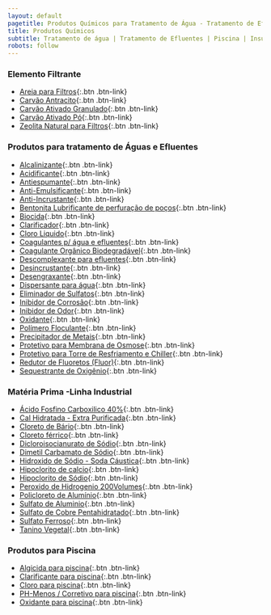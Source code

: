 ```yaml
---
layout: default
pagetitle: Produtos Químicos para Tratamento de Água - Tratamento de Efluente
title: Produtos Químicos
subtitle: Tratamento de água | Tratamento de Efluentes | Piscina | Insumos industriais
robots: follow
---
```

### Elemento Filtrante

- [Areia para Filtros](areia-para-filtros.html){:.btn .btn-link}
- [Carvão Antracito](carvao-antracito.html){:.btn .btn-link}
- [Carvão Ativado Granulado](carvao-ativado-vegetal-granulado.html){:.btn .btn-link}
- [Carvão Ativado Pó](carvao-ativado-po.html){:.btn .btn-link}
- [Zeolita Natural para Filtros](zeolita-para-filtro-de-agua.html){:.btn .btn-link}

### Produtos para tratamento de Águas e Efluentes

- [Alcalinizante](alcalinizante-corretor-ph.html){:.btn .btn-link}
- [Acidificante](acidificante.html){:.btn .btn-link}
- [Antiespumante](antiespumante.html){:.btn .btn-link}
- [Anti-Emulsificante](anti-emulsificante-efluentes.html){:.btn .btn-link}
- [Anti-Incrustante](anti-incrustante.html){:.btn .btn-link}
- [Bentonita Lubrificante de perfuração de poços](lubrificante-perfuracao-pocos.html){:.btn .btn-link}
- [Biocida](biocida.html){:.btn .btn-link}
- [Clarificador](clarificador-agua-efluentes.html){:.btn .btn-link}
- [Cloro Liquido](cloro-liquido.html){:.btn .btn-link}
- [Coagulantes p/ água e efluentes](coagulante-agua-efluentes.html){:.btn .btn-link}
- [Coagulante Orgânico Biodegradável](coagulante-organico-biodegradavel.html){:.btn .btn-link}
- [Descomplexante para efluentes](descomplexante.html){:.btn .btn-link}
- [Desincrustante](desincrustante.html){:.btn .btn-link}
- [Desengraxante](desengraxante.html){:.btn .btn-link}
- [Dispersante para água](dispersante-para-agua-torre-resfriamento.html){:.btn .btn-link}
- [Eliminador de Sulfatos](eliminador-de-sulfatos.html){:.btn .btn-link}
- [Inibidor de Corrosão](inibidor-de-corrosao.html){:.btn .btn-link}
- [Inibidor de Odor](inibidor-de-odor.html){:.btn .btn-link}
- [Oxidante](oxidante-efluentes.html){:.btn .btn-link}
- [Polímero Floculante](polieletrolito-polimero-floculante.html){:.btn .btn-link}
- [Precipitador de Metais](precipitador-de-metais.html){:.btn .btn-link}
- [Protetivo para Membrana de Osmose](protetivo-membrana-osmose.html){:.btn .btn-link}
- [Protetivo para Torre de Resfriamento e Chiller](protetivo-para-torre-de-resfriamento-agua-gelada.html){:.btn .btn-link}
- [Redutor de Fluoretos (Fluor)](redutor-de-fluoretos.html){:.btn .btn-link}
- [Sequestrante de Oxigênio](sequestrante-de-oxigenio.html){:.btn .btn-link}

### Matéria Prima -Linha Industrial 

- [Ácido Fosfino Carboxilico 40%](acido-fosfino-carboxilico.html){:.btn .btn-link}
- [Cal Hidratada - Extra Purificada](cal-hidratada.html){:.btn .btn-link}
- [Cloreto de Bário](cloreto-de-bario.html){:.btn .btn-link}
- [Cloreto férrico](cloreto-ferrico.html){:.btn .btn-link}
- [Dicloroisocianurato de Sódio](dicloroisocianurato.html){:.btn .btn-link}
- [Dimetil Carbamato de Sódio](dimetil-carbamato-sodio.html){:.btn .btn-link}
- [Hidroxido de Sódio - Soda Cáustica](hidroxido-de-sodio-soda-caustica.html){:.btn .btn-link}
- [Hipoclorito de calcio](hipoclorito-de-calcio.html){:.btn .btn-link}
- [Hipoclorito de Sódio](hipoclorito-de-sodio.html){:.btn .btn-link}
- [Peroxido de Hidrogenio 200Volumes](peroxido-de-hidrogenio.html){:.btn .btn-link}
- [Policloreto de Alumínio](policloreto-de-aluminio.html){:.btn .btn-link}
- [Sulfato de Aluminio](sulfato-de-aluminio.html){:.btn .btn-link}
- [Sulfato de Cobre Pentahidratado](sulfato-de-cobre-pentahidratado.html){:.btn .btn-link}
- [Sulfato Ferroso](sulfato-ferroso.html){:.btn .btn-link}
- [Tanino Vegetal](tanino-vegetal.html){:.btn .btn-link}

### Produtos para Piscina

- [Algicida para piscina](algicida-para-piscina.html){:.btn .btn-link}
- [Clarificante para piscina](clarificante-para-piscina.html){:.btn .btn-link}
- [Cloro para piscina](cloro-para-piscina.html){:.btn .btn-link}
- [PH-Menos / Corretivo para piscina](ph-menos-corretivo-para-piscina.html){:.btn .btn-link}
- [Oxidante para piscina](Oxidante-para-piscina.html){:.btn .btn-link}


